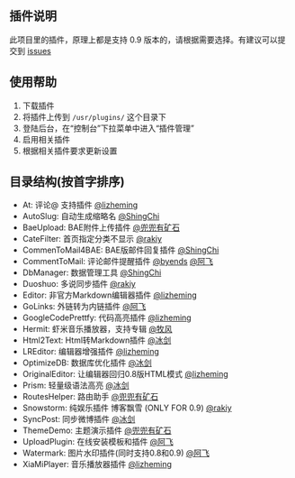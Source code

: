 ## 插件说明 ##

此项目里的插件，原理上都是支持 0.9 版本的，请根据需要选择。有建议可以提交到 [issues](https://github.com/typecho-fans/plugins/issues)

## 使用帮助 ##

 1. 下载插件
 2. 将插件上传到 `/usr/plugins/` 这个目录下
 3. 登陆后台，在“控制台”下拉菜单中进入“插件管理”
 4. 启用相关插件
 5. 根据相关插件要求更新设置

## 目录结构(按首字排序) ##

 - At: 评论@ 支持插件 [@lizheming](https://github.com/lizheming)
 - AutoSlug: 自动生成缩略名 [@ShingChi](https://github.com/shingchi)
 - BaeUpload: BAE附件上传插件 [@兜兜有矿石](https://github.com/qqff01)
 - CateFilter: 首页指定分类不显示 [@rakiy](https://github.com/rakiy)
 - CommenToMail4BAE: BAE版邮件回复插件 [@ShingChi](https://github.com/shingchi)
 - CommentToMail: 评论邮件提醒插件 [@byends](https://github.com/byends) [@阿飞](https://github.com/defeme)
 - DbManager: 数据管理工具 [@ShingChi](https://github.com/shingchi)
 - Duoshuo: 多说同步插件 [@rakiy](https://github.com/rakiy)
 - Editor: 非官方Markdown编辑器插件 [@lizheming](https://github.com/lizheming)
 - GoLinks: 外链转为内链插件 [@阿飞](https://github.com/defeme)
 - GoogleCodePrettfy: 代码高亮插件 [@lizheming](https://github.com/lizheming)
 - Hermit: 虾米音乐播放器，支持专辑 [@牧风](https://github.com/iMuFeng)
 - Html2Text: Html转Markdown插件 [@冰剑](https://github.com/binjoo)
 - LREditor: 编辑器增强插件 [@lizheming](http://github.com/lizheming)
 - OptimizeDB: 数据库优化插件 [@冰剑](https://github.com/binjoo)
 - OriginalEditor: 让编辑器回归0.8版HTML模式 [@lizheming](http://github.com/lizheming)
 - Prism: 轻量级语法高亮 [@冰剑](https://github.com/binjoo)
 - RoutesHelper: 路由助手 [@兜兜有矿石](https://github.com/qqff01)
 - Snowstorm: 纯娱乐插件 博客飘雪 (ONLY FOR 0.9) [@rakiy](https://github.com/rakiy)
 - SyncPost: 同步微博插件 [@冰剑](https://github.com/binjoo)
 - ThemeDemo: 主题演示插件 [@兜兜有矿石](https://github.com/qqff01)
 - UploadPlugin: 在线安装模板和插件 [@阿飞](https://github.com/defeme)
 - Watermark: 图片水印插件(同时支持0.8和0.9) [@阿飞](https://github.com/defeme)
 - XiaMiPlayer: 音乐播放器插件 [@lizheming](https://github.com/lizheming)
